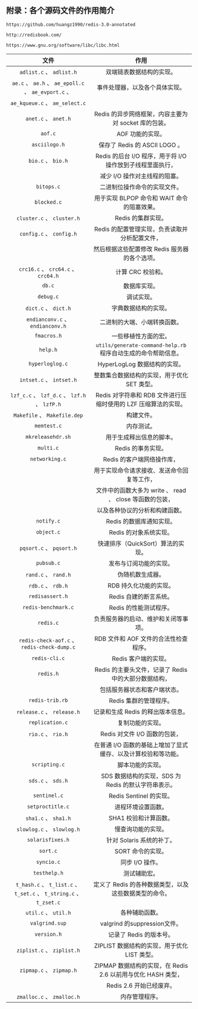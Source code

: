 附录：各个源码文件的作用简介
------------------------------


	https://github.com/huangz1990/redis-3.0-annotated

	http://redisbook.com/

	https://www.gnu.org/software/libc/libc.html




| 文件                                                              | 作用                                                              |
|:-----------------------------------------------------------------:|:-----------------------------------------------------------------:|
| ``adlist.c`` 、 ``adlist.h``                                      | 双端链表数据结构的实现。                                          |
| ``ae.c`` 、 ``ae.h`` 、 ``ae_epoll.c`` 、 ``ae_evport.c`` 、      | 事件处理器，以及各个具体实现。                                    |
| ``ae_kqueue.c`` 、 ``ae_select.c``                                |                                                                   |
| ``anet.c`` 、 ``anet.h``                                          | Redis 的异步网络框架，内容主要为对 socket 库的包装。              |
| ``aof.c``                                                         | AOF 功能的实现。                                                  |
| ``asciilogo.h``                                                   | 保存了 Redis 的 ASCII LOGO 。                                     |
| ``bio.c`` 、 ``bio.h``                                            | Redis 的后台 I/O 程序，用于将 I/O 操作放到子线程里面执行，        |
|                                                                   | 减少 I/O 操作对主线程的阻塞。                                     |
| ``bitops.c``                                                      | 二进制位操作命令的实现文件。                                      |
| ``blocked.c``                                                     | 用于实现 BLPOP 命令和 WAIT 命令的阻塞效果。                       |
| ``cluster.c`` 、 ``cluster.h``                                    | Redis 的集群实现。                                                |
| ``config.c`` 、 ``config.h``                                      | Redis 的配置管理实现，负责读取并分析配置文件，                    |
|                                                                   | 然后根据这些配置修改 Redis 服务器的各个选项。                     |
| ``crc16.c`` 、 ``crc64.c`` 、 ``crc64.h``                         | 计算 CRC 校验和。                                                 |
| ``db.c``                                                          | 数据库实现。                                                      |
| ``debug.c``                                                       | 调试实现。                                                        |
| ``dict.c`` 、 ``dict.h``                                          | 字典数据结构的实现。                                              |
| ``endianconv.c`` 、 ``endianconv.h``                              | 二进制的大端、小端转换函数。                                      |
| ``fmacros.h``                                                     | 一些移植性方面的宏。                                              |
| ``help.h``                                                        | ``utils/generate-command-help.rb`` 程序自动生成的命令帮助信息。   |
| ``hyperloglog.c``                                                 | HyperLogLog 数据结构的实现。                                      |
| ``intset.c`` 、 ``intset.h``                                      | 整数集合数据结构的实现，用于优化 SET 类型。                       |
| ``lzf_c.c`` 、 ``lzf_d.c`` 、 ``lzf.h`` 、 ``lzfP.h``             | Redis 对字符串和 RDB 文件进行压缩时使用的 LZF 压缩算法的实现。    |
| ``Makefile`` 、 ``Makefile.dep``                                  | 构建文件。                                                        |
| ``memtest.c``                                                     | 内存测试。                                                        |
| ``mkreleasehdr.sh``                                               | 用于生成释出信息的脚本。                                          |
| ``multi.c``                                                       | Redis 的事务实现。                                                |
| ``networking.c``                                                  | Redis 的客户端网络操作库，                                        |
|                                                                   | 用于实现命令请求接收、发送命令回复等工作，                        |
|                                                                   | 文件中的函数大多为 write 、 read 、 close 等函数的包装，          |
|                                                                   | 以及各种协议的分析和构建函数。                                    |
| ``notify.c``                                                      | Redis 的数据库通知实现。                                          |
| ``object.c``                                                      | Redis 的对象系统实现。                                            |
| ``pqsort.c`` 、 ``pqsort.h``                                      | 快速排序（QuickSort）算法的实现。                                 |
| ``pubsub.c``                                                      | 发布与订阅功能的实现。                                            |
| ``rand.c`` 、 ``rand.h``                                          | 伪随机数生成器。                                                  |
| ``rdb.c`` 、 ``rdb.h``                                            | RDB 持久化功能的实现。                                            |
| ``redisassert.h``                                                 | Redis 自建的断言系统。                                            |
| ``redis-benchmark.c``                                             | Redis 的性能测试程序。                                            |
| ``redis.c``                                                       | 负责服务器的启动、维护和关闭等事项。                              |
| ``redis-check-aof.c`` 、 ``redis-check-dump.c``                   | RDB 文件和 AOF 文件的合法性检查程序。                             |
| ``redis-cli.c``                                                   | Redis 客户端的实现。                                              |
| ``redis.h``                                                       | Redis 的主要头文件，记录了 Redis 中的大部分数据结构，             |
|                                                                   | 包括服务器状态和客户端状态。                                      |
| ``redis-trib.rb``                                                 | Redis 集群的管理程序。                                            |
| ``release.c`` 、 ``release.h``                                    | 记录和生成 Redis 的释出版本信息。                                 |
| ``replication.c``                                                 | 复制功能的实现。                                                  |
| ``rio.c`` 、 ``rio.h``                                            | Redis 对文件 I/O 函数的包装，                                     |
|                                                                   | 在普通 I/O 函数的基础上增加了显式缓存、以及计算校验和等功能。     |
| ``scripting.c``                                                   | 脚本功能的实现。                                                  |
| ``sds.c`` 、 ``sds.h``                                            | SDS 数据结构的实现，SDS 为 Redis 的默认字符串表示。               |
| ``sentinel.c``                                                    | Redis Sentinel 的实现。                                           |
| ``setproctitle.c``                                                | 进程环境设置函数。                                                |
| ``sha1.c`` 、 ``sha1.h``                                          | SHA1 校验和计算函数。                                             |
| ``slowlog.c`` 、 ``slowlog.h``                                    | 慢查询功能的实现。                                                |
| ``solarisfixes.h``                                                | 针对 Solaris 系统的补丁。                                         |
| ``sort.c``                                                        | SORT 命令的实现。                                                 |
| ``syncio.c``                                                      | 同步 I/O 操作。                                                   |
| ``testhelp.h``                                                    | 测试辅助宏。                                                      |
| ``t_hash.c`` 、 ``t_list.c`` 、 ``t_set.c`` 、 ``t_string.c`` 、  | 定义了 Redis 的各种数据类型，以及这些数据类型的命令。             |
| ``t_zset.c``                                                      |                                                                   |
| ``util.c`` 、 ``util.h``                                          | 各种辅助函数。                                                    |
| ``valgrind.sup``                                                  | valgrind 的suppression文件。                                      |
| ``version.h``                                                     | 记录了 Redis 的版本号。                                           |
| ``ziplist.c`` 、 ``ziplist.h``                                    | ZIPLIST 数据结构的实现，用于优化 LIST 类型。                      |
| ``zipmap.c`` 、 ``zipmap.h``                                      | ZIPMAP 数据结构的实现，在 Redis 2.6 以前用与优化 HASH 类型，      |
|                                                                   | Redis 2.6 开始已经废弃。                                          |
| ``zmalloc.c`` 、 ``zmalloc.h``                                    | 内存管理程序。                                                    |

